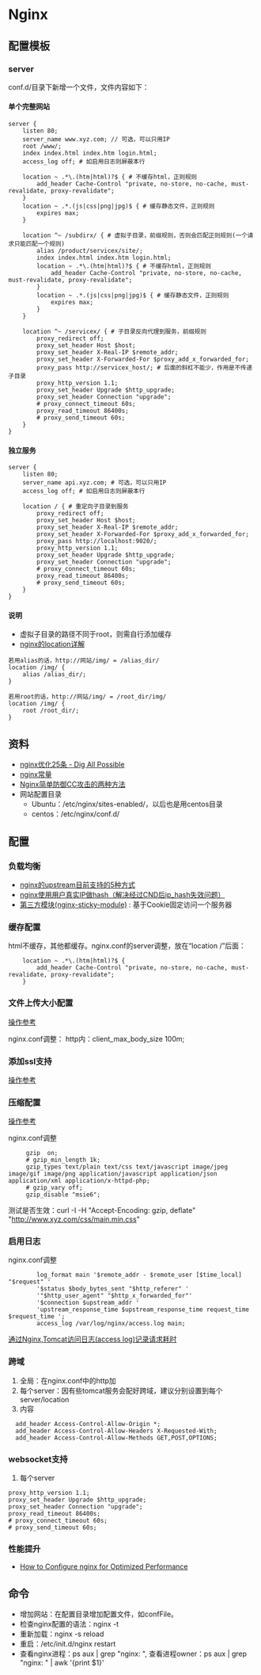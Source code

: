 # Nginx

## 配置模板
### server
conf.d/目录下新增一个文件，文件内容如下：
#### 单个完整网站
```
server {
    listen 80;
    server_name www.xyz.com; // 可选，可以只用IP
    root /www/;
    index index.html index.htm login.html;
    access_log off; # 如启用日志则屏蔽本行

    location ~ .*\.(htm|html)?$ { # 不缓存html，正则规则
        add_header Cache-Control "private, no-store, no-cache, must-revalidate, proxy-revalidate";
    }
    location ~ .*.(js|css|png|jpg)$ { # 缓存静态文件，正则规则
        expires max;
    }

    location ^~ /subdirx/ { # 虚拟子目录，前缀规则，否则会匹配正则规则(一个请求只能匹配一个规则)
        alias /product/servicex/site/;
        index index.html index.htm login.html;
        location ~ .*\.(htm|html)?$ { # 不缓存html，正则规则
            add_header Cache-Control "private, no-store, no-cache, must-revalidate, proxy-revalidate";
        }
        location ~ .*.(js|css|png|jpg)$ { # 缓存静态文件，正则规则
            expires max;
        }
    }

    location ^~ /servicex/ { # 子目录反向代理到服务，前缀规则
        proxy_redirect off;
        proxy_set_header Host $host;
        proxy_set_header X-Real-IP $remote_addr;
        proxy_set_header X-Forwarded-For $proxy_add_x_forwarded_for;
        proxy_pass http://servicex_host/; # 后面的斜杠不能少，作用是不传递子目录
        proxy_http_version 1.1;
        proxy_set_header Upgrade $http_upgrade;
        proxy_set_header Connection "upgrade";
        # proxy_connect_timeout 60s;
        proxy_read_timeout 86400s;
        # proxy_send_timeout 60s;
    }
}
```

#### 独立服务
```
server {
    listen 80;
    server_name api.xyz.com; # 可选，可以只用IP
    access_log off; # 如启用日志则屏蔽本行

    location / { # 重定向子目录到服务
        proxy_redirect off;
        proxy_set_header Host $host;
        proxy_set_header X-Real-IP $remote_addr;
        proxy_set_header X-Forwarded-For $proxy_add_x_forwarded_for;
        proxy_pass http://localhost:9020/;
        proxy_http_version 1.1;
        proxy_set_header Upgrade $http_upgrade;
        proxy_set_header Connection "upgrade";
        # proxy_connect_timeout 60s;
        proxy_read_timeout 86400s;
        # proxy_send_timeout 60s;
    }
}
```

#### 说明
* 虚拟子目录的路径不同于root，则需自行添加缓存
* [nginx的location详解](http://outofmemory.cn/code-snippet/742/nginx-location-configuration-xiangxi-explain)

```
若用alias的话，http://网站/img/ = /alias_dir/
location /img/ {
    alias /alias_dir/;
}

若用root的话，http://网站/img/ = /root_dir/img/
location /img/ {
    root /root_dir/;
}
```

## 资料
* [nginx优化25条 - Dig All Possible](http://www.z-dig.com/nginx-optimization-25.html)
* [nginx常量](https://www.yuque.com/hello-qtl5f/oa6pqr/lgfh4n)
* [Nginx简单防御CC攻击的两种方法](http://zhangguangzhi.top/2017/10/26/Nginx%E7%AE%80%E5%8D%95%E9%98%B2%E5%BE%A1CC%E6%94%BB%E5%87%BB%E7%9A%84%E4%B8%A4%E7%A7%8D%E6%96%B9%E6%B3%95/)
* 网站配置目录
  * Ubuntu：/etc/nginx/sites-enabled/，以后也是用centos目录
  * centos：/etc/nginx/conf.d/

## 配置
### 负载均衡
* [nginx的upstream目前支持的5种方式](https://www.oschina.net/question/12_24613)
* [nginx使用用户真实IP做hash（解决经过CND后ip_hash失效问题）](https://blog.51cto.com/983836259/1864239)
* [第三方模块(nginx-sticky-module)](https://blog.csdn.net/zhuyu19911016520/article/details/91351773) : 基于Cookie固定访问一个服务器

### 缓存配置
html不缓存，其他都缓存。nginx.conf的server调整，放在“location /”后面：
```
    location ~ .*\.(htm|html)?$ {
        add_header Cache-Control "private, no-store, no-cache, must-revalidate, proxy-revalidate";
    }
```

### 文件上传大小配置
[操作参考](http://blog.csdn.net/zhangxl0113/article/details/52780778)

nginx.conf调整：
http内：client_max_body_size 100m;
### 添加ssl支持
[操作参考](http://nginx.org/en/docs/http/configuring_https_servers.html)

### 压缩配置
[操作参考](http://www.cnblogs.com/qiangweikang/p/gzip_on.html)

nginx.conf调整
```
     gzip  on;
     # gzip_min_length 1k;
     gzip_types text/plain text/css text/javascript image/jpeg image/gif image/png application/javascript application/json application/xml application/x-httpd-php;
     # gzip_vary off;
     gzip_disable "msie6";
```

测试是否生效：curl -I -H "Accept-Encoding: gzip, deflate" "http://www.xyz.com/css/main.min.css"

### 启用日志
nginx.conf调整
```
        log_format main '$remote_addr - $remote_user [$time_local] "$request" '
        '$status $body_bytes_sent "$http_referer" '
        '"$http_user_agent" "$http_x_forwarded_for"'
        '$connection $upstream_addr '
        'upstream_response_time $upstream_response_time request_time $request_time ';
        access_log /var/log/nginx/access.log main;
```
[通过Nginx,Tomcat访问日志(access log)记录请求耗时](http://www.cnblogs.com/huligong1234/p/4220017.html)

### 跨域
1. 全局：在nginx.conf中的http加
1. 每个server：因有些tomcat服务会配好跨域，建议分别设置到每个server/location
1. 内容
```
  add_header Access-Control-Allow-Origin *;
  add_header Access-Control-Allow-Headers X-Requested-With;
  add_header Access-Control-Allow-Methods GET,POST,OPTIONS;
```

### websocket支持
1. 每个server
```
proxy_http_version 1.1;
proxy_set_header Upgrade $http_upgrade;
proxy_set_header Connection "upgrade";
proxy_read_timeout 86400s;
# proxy_connect_timeout 60s;
# proxy_send_timeout 60s;
```

### 性能提升
* [How to Configure nginx for Optimized Performance](https://www.linode.com/docs/web-servers/nginx/configure-nginx-for-optimized-performance)

## 命令
* 增加网站：在配置目录增加配置文件，如confFile。
* 检查nginx配置的语法：nginx -t
* 重新加载：nginx -s reload
* 重启：/etc/init.d/nginx restart
* 查看nginx进程：ps aux | grep "nginx: ",  查看进程owner：ps aux | grep "nginx: " | awk '{print $1}'
